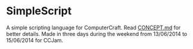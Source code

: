 SimpleScript
=====

A simple scripting language for ComputerCraft. Read [CONCEPT.md](https://github.com/GeorgeMcKinlay/CCJam/blob/master/CONCEPT.md) for better details.
Made in three days during the weekend from 13/06/2014 to 15/06/2014 for CCJam.